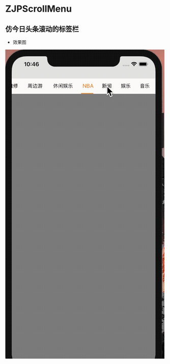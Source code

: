 # ZJPScrollMenu
仿今日头条滚动的标签栏
--------
* 效果图<br>

![](https://github.com/ZJPRENO/ZJPScrollMenu/blob/master/滑动屏幕和点击标签效果图.gif)

